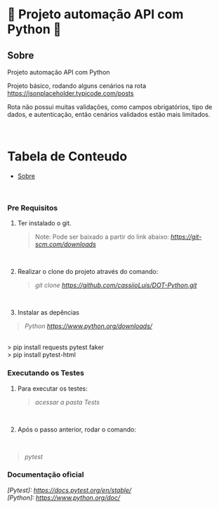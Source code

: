 # 🚀 Projeto automação API com Python 🚀

<a name="sobre"></a>

## Sobre

Projeto automação API com Python

Projeto básico, rodando alguns cenários na rota https://jsonplaceholder.typicode.com/posts

Rota não possui muitas validações, como campos obrigatórios, tipo de dados, e autenticação, então cenários validados estão mais limitados.

<br>

# Tabela de Conteudo

<!--ts-->

- [Sobre](#Sobre)
<!--te-->

<br>
<a name="pre-requisitos"></a>

### Pre Requisitos

1.  Ter instalado o git.
    > Note: Pode ser baixado a partir do link abaixo: <i>https://git-scm.com/downloads</i>

<br>

2.  Realizar o clone do projeto através do comando:
    > <i>git clone https://github.com/cassiioLuis/DOT-Python.git</i>

<br>

3.  Instalar as depências
   > <i>Python https://www.python.org/downloads/</i>
   <br>
   > pip install requests pytest faker <br>
   > pip install pytest-html

<br>


### Executando os Testes

1. Para executar os testes: 
   > <i>acessar a pasta Tests</i>

<br>

2. Após o passo anterior, rodar o comando:

<br>

   > <i>pytest</i>

### Documentação oficial

<i>[Pytest]: https://docs.pytest.org/en/stable/</i><br>
<i>[Python]: https://www.python.org/doc/</i>

<br><br><br>
